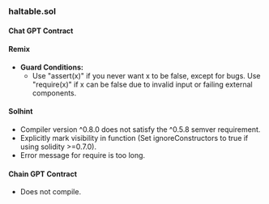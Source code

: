 ### haltable.sol

#### Chat GPT Contract

#### Remix
- **Guard Conditions:**
  - Use "assert(x)" if you never want x to be false, except for bugs. Use "require(x)" if x can be false due to invalid input or failing external components.

#### Solhint
- Compiler version ^0.8.0 does not satisfy the ^0.5.8 semver requirement.
- Explicitly mark visibility in function (Set ignoreConstructors to true if using solidity >=0.7.0).
- Error message for require is too long.

#### Chain GPT Contract
- Does not compile.

